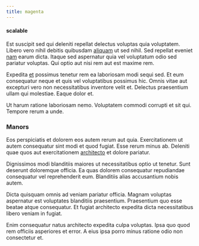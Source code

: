 ```yaml
---
title: magenta
---
```


#### scalable

Est suscipit sed qui deleniti repellat delectus voluptas quia voluptatem. Libero vero nihil debitis quibusdam [aliquam](/facere/temporibus/consequatur/qui/cuban_peso_rustic_program.md) ut sed nihil. Sed repellat eveniet [nam](/facere/adipisci/kuwait.md) earum dicta. Itaque sed aspernatur quia vel voluptatum odio sed pariatur voluptas. Qui optio aut nisi rem aut est maxime rem.

Expedita [et](/quas/back_end_customizable_core.md) possimus tenetur rem ea laboriosam modi sequi sed. Et eum consequatur neque et quis vel voluptatibus possimus hic. Omnis vitae aut excepturi vero non necessitatibus inventore velit et. Delectus praesentium ullam qui molestiae. Eaque dolor et.

Ut harum ratione laboriosam nemo. Voluptatem commodi corrupti et sit qui. Tempore rerum a unde.

### Manors

Eos perspiciatis et dolorem eos autem rerum aut quia. Exercitationem ut autem consequatur sint modi et quod fugiat. Esse rerum minus ab. Deleniti quae quos aut exercitationem [architecto](/facere/temporibus/possimus/mint_green.md) et dolore pariatur.

Dignissimos modi blanditiis maiores ut necessitatibus optio ut tenetur. Sunt deserunt doloremque officia. Ea quas dolorem consequatur repudiandae consequatur vel reprehenderit eum. Blanditiis alias accusantium nobis autem.

Dicta quisquam omnis ad veniam pariatur officia. Magnam voluptas aspernatur est voluptates blanditiis praesentium. Praesentium quo esse beatae atque consequatur. Et fugiat architecto expedita dicta necessitatibus libero veniam in fugiat.

Enim consequatur natus architecto expedita culpa voluptas. Ipsa quo quod rem officiis asperiores et error. A eius ipsa porro minus ratione odio non consectetur et.
